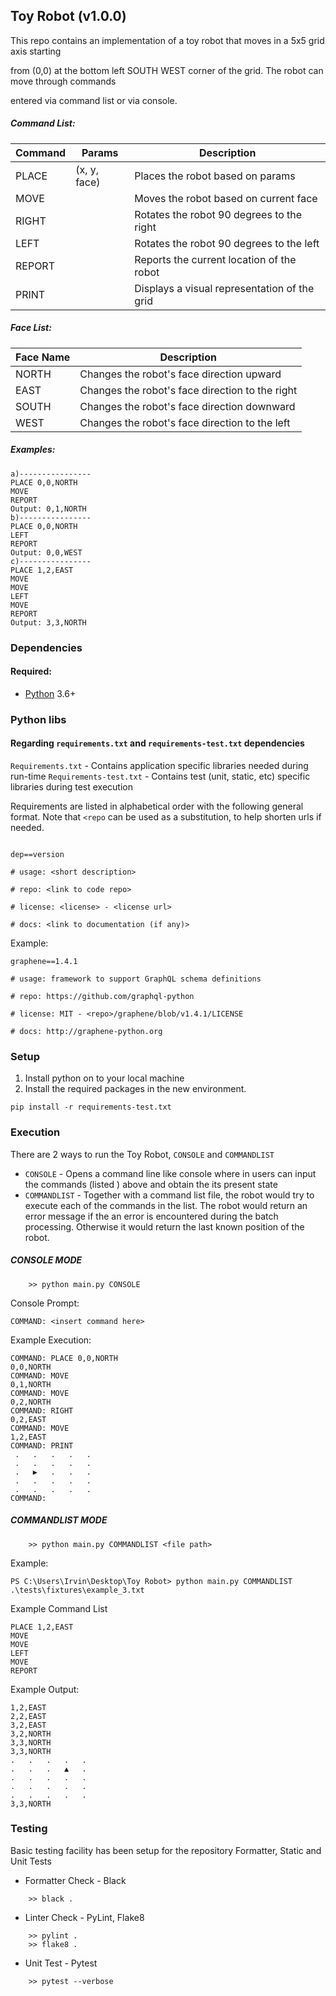 ## Toy Robot (v1.0.0)

This repo contains an implementation of a toy robot that moves in a 5x5 grid axis starting

from (0,0) at the bottom left SOUTH WEST corner of the grid. The robot can move through commands

entered via command list or via console.

##### Command List:
| Command | Params      | Description                                  |
|---------|-------------|----------------------------------------------|
| PLACE   | (x, y, face)| Places the robot based on params             |
| MOVE    |             | Moves the robot based on current face        |
| RIGHT   |             | Rotates the robot 90 degrees to the right    |
| LEFT    |             | Rotates the robot 90 degrees to the left     |
| REPORT  |             | Reports the current location of the robot    |
| PRINT   |             | Displays a visual representation of the grid |

##### Face List:
| Face Name | Description                                 |
|-----------|---------------------------------------------|
| NORTH     | Changes the robot's face direction upward   |
| EAST      | Changes the robot's face direction to the right |
| SOUTH     | Changes the robot's face direction downward |
| WEST      | Changes the robot's face direction to the left  |

##### Examples:
```
a)----------------
PLACE 0,0,NORTH
MOVE
REPORT
Output: 0,1,NORTH
b)----------------
PLACE 0,0,NORTH
LEFT
REPORT
Output: 0,0,WEST
c)----------------
PLACE 1,2,EAST
MOVE
MOVE
LEFT
MOVE
REPORT
Output: 3,3,NORTH
```

### Dependencies
#### Required:
* [Python][1] 3.6+

### Python libs
#### Regarding `requirements.txt` and `requirements-test.txt` dependencies

`Requirements.txt` - Contains application specific libraries needed during run-time
`Requirements-test.txt` - Contains test (unit, static, etc) specific libraries during test execution
   
Requirements are listed in alphabetical order with the following general
format. Note that `<repo` can be used as a substitution, to help shorten urls if needed.

```

dep==version

# usage: <short description>

# repo: <link to code repo>

# license: <license> - <license url>

# docs: <link to documentation (if any)>
```

Example:
```
graphene==1.4.1

# usage: framework to support GraphQL schema definitions

# repo: https://github.com/graphql-python

# license: MIT - <repo>/graphene/blob/v1.4.1/LICENSE

# docs: http://graphene-python.org
```

 
### Setup

1. Install python on to your local machine 
2. Install the required packages in the new environment.
```
pip install -r requirements-test.txt
```

### Execution
There are  2 ways to run the Toy Robot, `CONSOLE` and `COMMANDLIST` 

- `CONSOLE` - Opens a command line like console where in users can input the commands (listed ) above and obtain the  its present state 
- `COMMANDLIST` - Together with a command list file, the robot would try to execute each of the commands in the list. The robot would return an error message if the an error is encountered during the batch processing. Otherwise it would return the last known position of the robot.

##### CONSOLE MODE
```
	>> python main.py CONSOLE
```
Console Prompt: 
```
COMMAND: <insert command here>
```
Example Execution:
```
COMMAND: PLACE 0,0,NORTH
0,0,NORTH
COMMAND: MOVE
0,1,NORTH
COMMAND: MOVE
0,2,NORTH
COMMAND: RIGHT
0,2,EAST
COMMAND: MOVE
1,2,EAST
COMMAND: PRINT
 .   .   .   .   .
 .   .   .   .   .
 .   ▶   .   .   .
 .   .   .   .   .
 .   .   .   .   .
COMMAND:
```
 
##### COMMANDLIST MODE
```
	>> python main.py COMMANDLIST <file path>
```
Example: 
```
PS C:\Users\Irvin\Desktop\Toy Robot> python main.py COMMANDLIST .\tests\fixtures\example_3.txt                                                     
```
Example Command List
```
PLACE 1,2,EAST
MOVE
MOVE
LEFT
MOVE
REPORT
```

Example Output:
  ```
1,2,EAST
2,2,EAST
3,2,EAST
3,2,NORTH
3,3,NORTH
3,3,NORTH
 .   .   .   .   .
 .   .   .   ▲   .
 .   .   .   .   .
 .   .   .   .   .
 .   .   .   .   .
3,3,NORTH  
```
  
  

### Testing 
Basic testing facility has been setup for the repository Formatter, Static and Unit Tests

* Formatter Check - Black
```
	>> black .
```  
* Linter Check - PyLint, Flake8
```
	>> pylint .
	>> flake8 . 
```
* Unit Test - Pytest
```
	>> pytest --verbose
```
 
[1]: https://www.python.org/